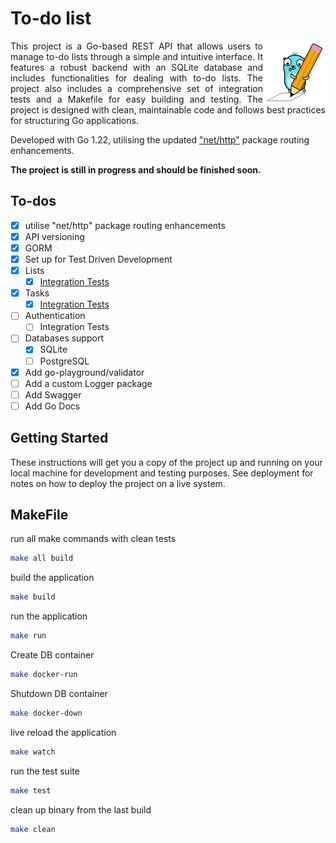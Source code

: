 # To-do list


<div>
  <img align="right" src="./gopher.png" height="100" alt="Gopher">
  <p align="justify">
  This project is a Go-based REST API that allows users to manage to-do lists through a simple and intuitive interface. It features a robust backend with an SQLite database and includes functionalities for dealing with to-do lists. The project also includes a comprehensive set of integration tests and a Makefile for easy building and testing. The project is designed with clean, maintainable code and follows best practices for structuring Go applications.
  </p>
</div>


Developed with Go 1.22, utilising the updated ["net/http"](https://go.dev/blog/routing-enhancements) package routing enhancements.

**The project is still in progress and should be finished soon.**

## To-dos

- [x] utilise "net/http" package routing enhancements
- [x] API versioning
- [x] GORM
- [x] Set up for Test Driven Development
- [x] Lists
  - [x] [Integration Tests](https://github.com/thefactus/todo-list/blob/main/tests/lists_handlers_test.go)
- [x] Tasks
  - [x] [Integration Tests](https://github.com/thefactus/todo-list/blob/main/tests/tasks_handlers_test.go)
- [ ] Authentication
  - [ ] Integration Tests
- [ ] Databases support
  - [x] SQLite
  - [ ] PostgreSQL
- [x] Add go-playground/validator
- [ ] Add a custom Logger package
- [ ] Add Swagger
- [ ] Add Go Docs

## Getting Started

These instructions will get you a copy of the project up and running on your local machine for development and testing purposes. See deployment for notes on how to deploy the project on a live system.

## MakeFile

run all make commands with clean tests

```bash
make all build
```

build the application

```bash
make build
```

run the application

```bash
make run
```

Create DB container

```bash
make docker-run
```

Shutdown DB container

```bash
make docker-down
```

live reload the application

```bash
make watch
```

run the test suite

```bash
make test
```

clean up binary from the last build

```bash
make clean
```
